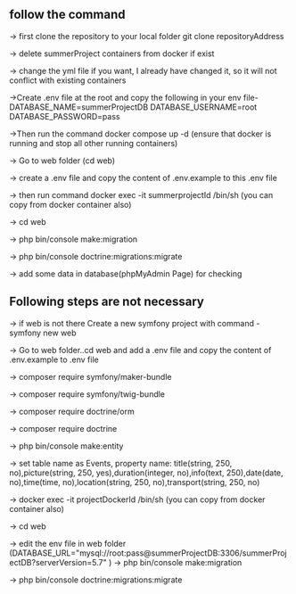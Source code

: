 ## follow the command

-> first clone the repository to your local folder
git clone repositoryAddress

-> delete summerProject containers from docker if exist

-> change the yml file if you want, I already have changed it, so it will not conflict with existing containers

->Create .env file at the root and copy the following in your env file-
DATABASE_NAME=summerProjectDB
DATABASE_USERNAME=root
DATABASE_PASSWORD=pass

->Then run the command docker compose up -d (ensure that docker is running and stop all other running containers)

-> Go to web folder (cd web)

-> create a .env file and copy the content of .env.example to this .env file

-> then run command docker exec -it summerprojectId /bin/sh (you can copy from docker container also)

-> cd web

-> php bin/console make:migration

-> php bin/console doctrine:migrations:migrate

-> add some data in database(phpMyAdmin Page) for checking

## Following steps are not necessary

-> if web is not there Create a new symfony project with command - symfony new web

-> Go to web folder..cd web and add a .env file and copy the content of .env.example to .env file

-> composer require symfony/maker-bundle

-> composer require symfony/twig-bundle

-> composer require doctrine/orm

-> composer require doctrine

-> php bin/console make:entity

-> set table name as Events, property name: title(string, 250, no),picture(string, 250, yes),duration(integer, no),info(text, 250),date(date, no),time(time, no),location(string, 250, no),transport(string, 250, no)

-> docker exec -it projectDockerId /bin/sh (you can copy from docker container also)

-> cd web

-> edit the env file in web folder (DATABASE_URL="mysql://root:pass@summerProjectDB:3306/summerProjectDB?serverVersion=5.7"
)
-> php bin/console make:migration

-> php bin/console doctrine:migrations:migrate
